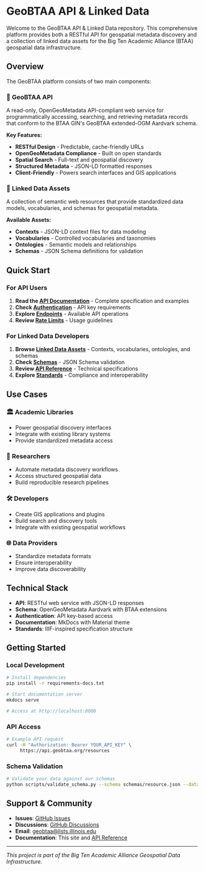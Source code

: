 # GeoBTAA API & Linked Data

Welcome to the GeoBTAA API & Linked Data repository. This comprehensive platform provides both a RESTful API for geospatial metadata discovery and a collection of linked data assets for the Big Ten Academic Alliance (BTAA) geospatial data infrastructure.

## Overview

The GeoBTAA platform consists of two main components:

### 🔌 **GeoBTAA API**
A read-only, OpenGeoMetadata API-compliant web service for programmatically accessing, searching, and retrieving metadata records that conform to the BTAA GIN's GeoBTAA extended-OGM Aardvark schema.

**Key Features:**
- **RESTful Design** - Predictable, cache-friendly URLs
- **OpenGeoMetadata Compliance** - Built on open standards
- **Spatial Search** - Full-text and geospatial discovery
- **Structured Metadata** - JSON-LD formatted responses
- **Client-Friendly** - Powers search interfaces and GIS applications

### 🔗 **Linked Data Assets**
A collection of semantic web resources that provide standardized data models, vocabularies, and schemas for geospatial metadata.

**Available Assets:**
- **Contexts** - JSON-LD context files for data modeling
- **Vocabularies** - Controlled vocabularies and taxonomies  
- **Ontologies** - Semantic models and relationships
- **Schemas** - JSON Schema definitions for validation

## Quick Start

### For API Users

1. **Read the [API Documentation](api/index.md)** - Complete specification and examples
2. **Check [Authentication](api/authentication.md)** - API key requirements
3. **Explore [Endpoints](api/requests.md)** - Available API operations
4. **Review [Rate Limits](api/rate_limiting.md)** - Usage guidelines

### For Linked Data Developers

1. **Browse [Linked Data Assets](linked-data/)** - Contexts, vocabularies, ontologies, and schemas
2. **Check [Schemas](linked-data/schemas.md)** - JSON Schema validation
3. **Review [API Reference](linked-data/reference.md)** - Technical specifications
4. **Explore [Standards](api/standards.md)** - Compliance and interoperability

## Use Cases

### 🏛️ **Academic Libraries**
- Power geospatial discovery interfaces
- Integrate with existing library systems
- Provide standardized metadata access

### 🔬 **Researchers**
- Automate metadata discovery workflows
- Access structured geospatial data
- Build reproducible research pipelines

### 🛠️ **Developers**
- Create GIS applications and plugins
- Build search and discovery tools
- Integrate with existing geospatial workflows

### 🌐 **Data Providers**
- Standardize metadata formats
- Ensure interoperability
- Improve data discoverability

## Technical Stack

- **API**: RESTful web service with JSON-LD responses
- **Schema**: OpenGeoMetadata Aardvark with BTAA extensions
- **Authentication**: API key-based access
- **Documentation**: MkDocs with Material theme
- **Standards**: IIIF-inspired specification structure

## Getting Started

### Local Development

```bash
# Install dependencies
pip install -r requirements-docs.txt

# Start documentation server
mkdocs serve

# Access at http://localhost:8000
```

### API Access

```bash
# Example API request
curl -H "Authorization: Bearer YOUR_API_KEY" \
     https://api.geobtaa.org/resources
```

### Schema Validation

```bash
# Validate your data against our schemas
python scripts/validate_schema.py --schema schemas/resource.json --data your-data.json
```

## Support & Community

- **Issues**: [GitHub Issues](https://github.com/geobtaa/ld/issues)
- **Discussions**: [GitHub Discussions](https://github.com/geobtaa/ld/discussions)
- **Email**: geobtaa@lists.illinois.edu
- **Documentation**: This site and [API Reference](api/index.md)

---

*This project is part of the Big Ten Academic Alliance Geospatial Data Infrastructure.* 